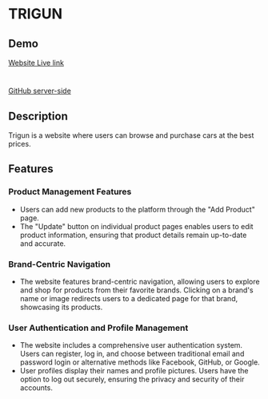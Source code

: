 # TRIGUN



## Demo
[Website Live link](https://trigun-17a88.web.app/)
#
[GitHub server-side](https://github.com/safinxr/trigun-cars-server-side)

## Description
Trigun is a website where users can browse and purchase cars at the best prices.


## Features
### Product Management Features
- Users can add new products to the platform through the "Add Product" page.
- The "Update" button on individual product pages enables users to edit product information, ensuring that product details remain up-to-date and accurate.


### Brand-Centric Navigation
- The website features brand-centric navigation, allowing users to explore and shop for products from their favorite brands. Clicking on a brand's name or image redirects users to a dedicated page for that brand, showcasing its products.

### User Authentication and Profile Management
- The website includes a comprehensive user authentication system. Users can register, log in, and choose between traditional email and password login or alternative methods like Facebook, GitHub, or Google.
- User profiles display their names and profile pictures. Users have the option to log out securely, ensuring the privacy and security of their accounts.

